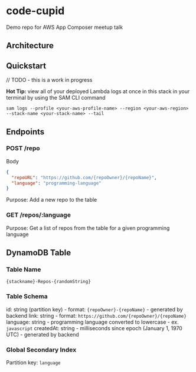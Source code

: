 # code-cupid

Demo repo for AWS App Composer meetup talk

## Architecture

## Quickstart

// TODO - this is a work in progress

**Hot Tip:** view all of your deployed Lambda logs at once in this stack in your terminal by using the SAM CLI command

`sam logs --profile <your-aws-profile-name> --region <your-aws-region> --stack-name <your-stack-name> --tail`

## Endpoints

### POST /repo

Body

```json
{
  "repoURL": "https://github.com/{repoOwner}/{repoName}",
  "language": "programming-language"
}
```

Purpose: Add a new repo to the table

### GET /repos/:language

Purpose: Get a list of repos from the table for a given programming language

## DynamoDB Table

### Table Name

`{stackname}-Repos-{randomString}`

### Table Schema

id: string (partition key) - format: `{repoOwner}-{repoName}` - generated by backend
link: string - format: `https://github.com/{repoOwner}/{repoName}`
language: string - programming language converted to lowercase - ex. `javascript`
createdAt: string - milliseconds since epoch (January 1, 1970 UTC) - generated by backend

### Global Secondary Index

Partition key: `language`
